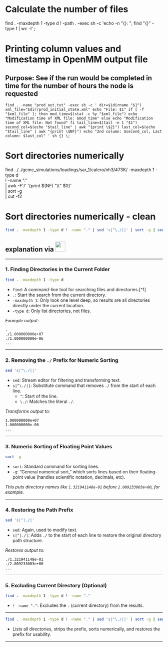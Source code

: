 # Calculate the number of files 

find . -maxdepth 1 -type d ! -path . -exec sh -c 'echo -n "{}: "; find "{}" -type f | wc -l' \;

# Printing column values and timestamp in OpenMM output file

## Purpose: See if the run would be completed in time for the number of hours the node is requested

`find . -name "prod_out.txt" -exec sh -c '
  dir=$(dirname "$1")
  xml_file="$dir/prod_initial_state.xml"
  echo "File: $1"
  if [ -f "$xml_file" ]; then
    mod_time=$(stat -c %y "$xml_file")
    echo "Modification time of XML file: $mod_time"
  else
    echo "Modification time of XML file: Not found"
  fi
  tail_line=$(tail -n 1 "$1")
  second_col=$(echo "$tail_line" | awk "{print \$2}")
  last_col=$(echo "$tail_line" | awk "{print \$NF}")
  echo "2nd column: $second_col, Last column: $last_col"
' sh {} \;`

# Sort directories numerically

find ../../gcmc_simulations/loadings/sar_1/calero/nh3/473K/ -maxdepth 1 -type d \
  ! -name "." \
| awk -F'/' '{print $(NF) "\t" $0}' \
| sort -g \
| cut -f2

# Sort directories numerically - clean

```bash
find . -maxdepth 1 -type d ! -name "." | sed 's|^\./||' | sort -g | sed 's|^|./|'
```

## explanation via <img src="https://r2cdn.perplexity.ai/pplx-full-logo-primary-dark%402x.png" style="height:32px;margin-right:16px"/>


***

### 1. Finding Directories in the Current Folder

```bash
find . -maxdepth 1 -type d
```

- `find`: A command-line tool for searching files and directories.[^1]
- `.`: Start the search from the current directory.
- `-maxdepth 1`: Only look one level deep, so results are all directories directly under the current location.
- `-type d`: Only list directories, not files.

*Example output:*

```
.
./1.000000000e+07
./1.000000000e-06
...
```


***

### 2. Removing the `./` Prefix for Numeric Sorting

```bash
sed 's|^\./||'
```

- `sed`: Stream editor for filtering and transforming text.
- `s|^\./||`: Substitute command that removes `./` from the start of each line.
    - `^`: Start of the line.
    - `\./`: Matches the literal `./`.

*Transforms output to:*

```
1.000000000e+07
1.000000000e-06
...
```


***

### 3. Numeric Sorting of Floating Point Values

```bash
sort -g
```

- `sort`: Standard command for sorting lines.
- `-g`: “General numerical sort,” which sorts lines based on their floating-point value (handles scientific notation, decimals, etc).

*This puts directory names like `1.321941148e-01` before `2.009233003e+00`, for example.*

***

### 4. Restoring the Path Prefix

```bash
sed 's|^|./|'
```

- `sed`: Again, used to modify text.
- `s|^|./|`: Adds `./` to the start of each line to restore the original directory path structure.

*Restores output to:*

```
./1.321941148e-01
./2.009233003e+00
...
```


***

### 5. Excluding Current Directory (Optional)

```bash
find . -maxdepth 1 -type d ! -name "."
```

- `! -name "."`: Excludes the `.` (current directory) from the results.

***
```bash
find . -maxdepth 1 -type d ! -name "." | sed 's|^\./||' | sort -g | sed 's|^|./|'
```

- Lists all directories, strips the prefix, sorts numerically, and restores the prefix for usability.

***
